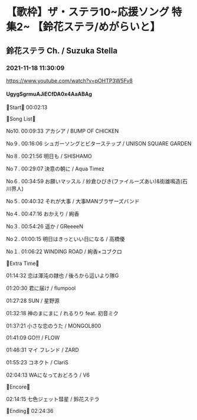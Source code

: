 # 【歌枠】ザ・ステラ10~応援ソング 特集2~ 【鈴花ステラ/めがらいと】

## 鈴花ステラ Ch. / Suzuka Stella

### 2021-11-18 11:30:09

https://www.youtube.com/watch?v=pOHTP3W5Fv8

#### UgygSgrmuAJiECfDA0x4AaABAg

🔔Start🔔 00:02:13



🔔Song List🔔

No10. 00:09:33 アカシア / BUMP OF CHICKEN

No９. 00:16:06 シュガーソングとビターステップ / UNISON SQUARE GARDEN

No８. 00:21:56 明日も / SHISHAMO

No７. 00:29:07 決意の朝に / Aqua Timez

No６. 00:34:59 お願いマッスル / 紗倉ひびき(ファイルーズあい)&街雄鳴造(石川界人)

No５. 00:40:32 それが大事 / 大事MANブラザーズバンド

No４. 00:47:16 おかえり / 絢香

No３. 00:54:26 遥か / GReeeeN

No２. 01:00:15 明日はきっといい日になる / 高橋優

No１. 01:06:22 WINDING ROAD / 絢香×コブクロ



🔔Extra Time🔔

01:14:32 恋は渾沌の隷也 / 後ろから這いより隊G

01:20:30 君に届け / flumpool

01:27:28 SUN / 星野源

01:32:18 神のまにまに / れるりり feat. 初音ミク

01:37:21 小さな恋のうた / MONGOL800

01:41:09 GO!!! / FLOW

01:46:31 マイ フレンド / ZARD

01:55:23 コネクト / ClariS

02:04:13 WAになっておどろう / V6 



🔔Encore🔔

02:14:15 七色ジェット彗星 / 鈴花ステラ



🔔Ending🔔 02:24:36

